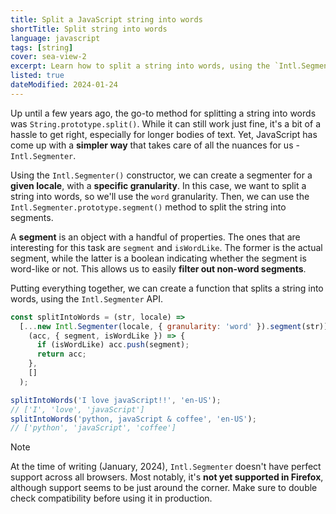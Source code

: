 ```yaml
---
title: Split a JavaScript string into words
shortTitle: Split string into words
language: javascript
tags: [string]
cover: sea-view-2
excerpt: Learn how to split a string into words, using the `Intl.Segmenter` API.
listed: true
dateModified: 2024-01-24
---
```


<baseline-support featureId="intl-segmenter">
</baseline-support>

Up until a few years ago, the go-to method for splitting a string into words was `String.prototype.split()`. While it can still work just fine, it's a bit of a hassle to get right, especially for longer bodies of text. Yet, JavaScript has come up with a **simpler way** that takes care of all the nuances for us - `Intl.Segmenter`.

Using the `Intl.Segmenter()` constructor, we can create a segmenter for a **given locale**, with a **specific granularity**. In this case, we want to split a string into words, so we'll use the `word` granularity. Then, we can use the `Intl.Segmenter.prototype.segment()` method to split the string into segments.

A **segment** is an object with a handful of properties. The ones that are interesting for this task are `segment` and `isWordLike`. The former is the actual segment, while the latter is a boolean indicating whether the segment is word-like or not. This allows us to easily **filter out non-word segments**.

Putting everything together, we can create a function that splits a string into words, using the `Intl.Segmenter` API.

```js
const splitIntoWords = (str, locale) =>
  [...new Intl.Segmenter(locale, { granularity: 'word' }).segment(str)].reduce(
    (acc, { segment, isWordLike }) => {
      if (isWordLike) acc.push(segment);
      return acc;
    },
    []
  );

splitIntoWords('I love javaScript!!', 'en-US');
// ['I', 'love', 'javaScript']
splitIntoWords('python, javaScript & coffee', 'en-US');
// ['python', 'javaScript', 'coffee']
```

> [!NOTE]
>
> At the time of writing (January, 2024), `Intl.Segmenter` doesn't have perfect support across all browsers. Most notably, it's **not yet supported in Firefox**, although support seems to be just around the corner. Make sure to double check compatibility before using it in production.

